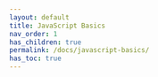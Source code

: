 ```yaml
---
layout: default
title: JavaScript Basics
nav_order: 1
has_children: true
permalink: /docs/javascript-basics/
has_toc: true
---
```

